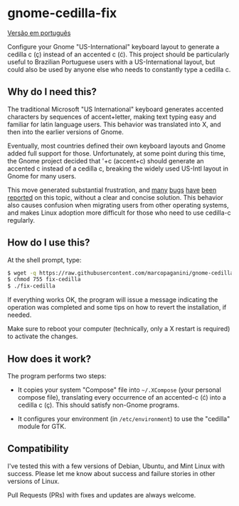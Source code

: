 # gnome-cedilla-fix

[Versão em português](README_ptbr.md)

Configure your Gnome "US-International" keyboard layout to generate a cedilla c
(ç) instead of an accented c (ć). This project should be particularly useful to
Brazilian Portuguese users with a US-International layout, but could also be
used by anyone else who needs to constantly type a cedilla c.

## Why do I need this?

The traditional Microsoft "US International" keyboard generates accented
characters by sequences of accent+letter, making text typing easy and familiar
for latin language users. This behavior was translated into X, and then into the
earlier versions of Gnome.

Eventually, most countries defined their own keyboard layouts and Gnome added
full support for those. Unfortunately, at some point during this time, the Gnome
project decided that '+c (accent+c) should generate an accented c instead of a
cedilla c, breaking the widely used US-Intl layout in Gnome for many users.

This move generated substantial frustration, and
[many](https://bugs.launchpad.net/ubuntu/+source/ibus/+bug/518056)
[bugs](http://askubuntu.com/questions/363115/how-to-type-latin-small-letter-c-with-cedilla)
[have](https://ask.fedoraproject.org/en/question/28468/problems-with-letter-c-in-us-international-keyboard-fedora-19/)
[been](http://ubuntuforums.org/showthread.php?t=1851918)
[reported](http://blog.klauskiwi.com/cedilla-c-symbol-using-american-keyboards-in-linux/)
on this topic, without a clear and concise solution. This behavior also causes
confusion when migrating users from other operating systems, and makes Linux
adoption more difficult for those who need to use cedilla-c regularly.

## How do I use this?

At the shell prompt, type:

```bash
$ wget -q https://raw.githubusercontent.com/marcopaganini/gnome-cedilla-fix/master/fix-cedilla -O fix-cedilla
$ chmod 755 fix-cedilla
$ ./fix-cedilla
```

If everything works OK, the program will issue a message indicating the
operation was completed and some tips on how to revert the installation, if
needed.

Make sure to reboot your computer (technically, only a X restart is required) to
activate the changes.

## How does it work?

The program performs two steps:

  * It copies your system "Compose" file into `~/.XCompose` (your personal
    compose file), translating every occurrence of an accented-c (ć) into a
    cedilla c (ç). This should satisfy non-Gnome programs.

  * It configures your environment (in `/etc/environment`) to use the "cedilla"
    module for GTK.

## Compatibility

I've tested this with a few versions of Debian, Ubuntu, and Mint Linux with
success. Please let me know about success and failure stories in other versions
of Linux.

Pull Requests (PRs) with fixes and updates are always welcome.
